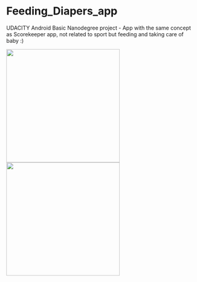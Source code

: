 # Feeding_Diapers_app
UDACITY Android Basic Nanodegree project - App with the same concept as Scorekeeper app, not related to sport but feeding and taking care of baby :)

<img src="https://user-images.githubusercontent.com/26171783/30825561-b379e2b8-a233-11e7-8176-e00161f5f198.png" width="300" />
<img src="https://user-images.githubusercontent.com/26171783/30825565-b6c9ab42-a233-11e7-9b84-b59f354bc7dd.png" width="300" />



